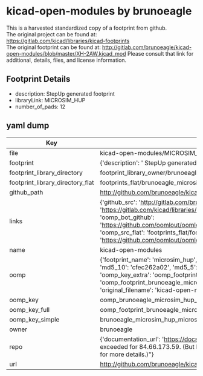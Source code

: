 # kicad-open-modules by brunoeagle  
This is a harvested standardized copy of a footprint from github.  
The original project can be found at:  
https://gitlab.com/kicad/libraries/kicad-footprints  
The original footprint can be found at:
http://gitlab.com/brunoeagle/kicad-open-modules/blob/master/XH-2AW.kicad_mod
Please consult that link for additional, details, files, and license information.  
## Footprint Details
* description:  StepUp generated footprint  
* libraryLink: MICROSIM_HUP  
* number_of_pads: 12  
## yaml dump  
| Key | Value |  
| --- | --- |  
| file | kicad-open-modules/MICROSIM_HUP.kicad_mod |  
| footprint | {'description': ' StepUp generated footprint', 'libraryLink': 'MICROSIM_HUP', 'number_of_pads': 12} |  
| footprint_library_directory | footprint_library_owner/brunoeagle_kicad-open-modules |  
| footprint_library_directory_flat | footprints_flat/brunoeagle_microsim_hup_microsim_hup/working |  
| github_path | http://github.com/brunoeagle/kicad-open-modules/blob/master/MICROSIM_HUP.kicad_mod |  
| links | {'github_src': 'http://gitlab.com/brunoeagle/kicad-open-modules/blob/master/XH-2AW.kicad_mod', 'github_src_repo': 'https://gitlab.com/kicad/libraries/kicad-footprints', 'oomp_bot': 'footprints/brunoeagle_microsim_hup_microsim_hup/working', 'oomp_bot_github': 'https://github.com/oomlout/oomlout_oomp_footprint_bot/tree/main/footprints/brunoeagle_microsim_hup_microsim_hup/working', 'oomp_src_flat': 'footprints_flat/footprints_flat/brunoeagle_microsim_hup_microsim_hup/working', 'oomp_src_flat_github': 'https://github.com/oomlout/oomlout_oomp_footprint_src/tree/main/footprints_flat/brunoeagle_microsim_hup_microsim_hup/working'} |  
| name | kicad-open-modules |  
| oomp | {'footprint_name': 'microsim_hup', 'library_name': 'microsim_hup_kicad_mod', 'md5': 'cfec262a02d82d65ca1bb33dc83af83b', 'md5_10': 'cfec262a02', 'md5_5': 'cfec2', 'md5_6': 'cfec26', 'oomp_key': 'oomp_brunoeagle_microsim_hup_microsim_hup', 'oomp_key_extra': 'oomp_footprint_brunoeagle_microsim_hup_microsim_hup', 'oomp_key_full': 'oomp_footprint_brunoeagle_microsim_hup_microsim_hup_cfec26', 'oomp_key_simple': 'brunoeagle_microsim_hup_microsim_hup', 'original_filename': 'kicad-open-modules/MICROSIM_HUP.kicad_mod', 'owner_name': 'brunoeagle'} |  
| oomp_key | oomp_brunoeagle_microsim_hup_microsim_hup |  
| oomp_key_full | oomp_footprint_brunoeagle_microsim_hup_microsim_hup |  
| oomp_key_simple | brunoeagle_microsim_hup_microsim_hup |  
| owner | brunoeagle |  
| repo | {'documentation_url': 'https://docs.github.com/rest/overview/resources-in-the-rest-api#rate-limiting', 'message': "API rate limit exceeded for 84.66.173.59. (But here's the good news: Authenticated requests get a higher rate limit. Check out the documentation for more details.)"} |  
| url | http://github.com/brunoeagle/kicad-open-modules |  

